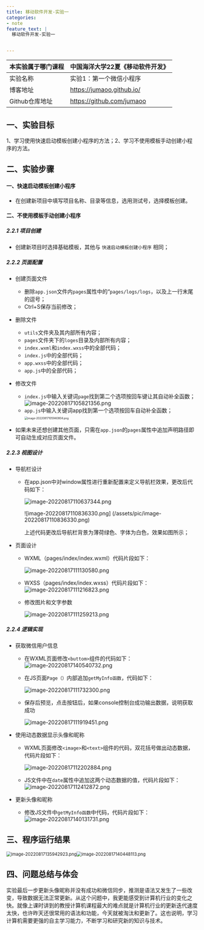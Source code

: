 ```yaml
---
title: 移动软件开发-实验一
categories:
- note
feature_text: |
  移动软件开发-实验一


---
```




<!-- more -->

| 本实验属于哪门课程 | 中国海洋大学22夏《移动软件开发》 |
| ------------------ | -------------------------------- |
| 实验名称           | 实验1：第一个微信小程序          |
| 博客地址           | https://jumaoo.github.io/        |
| Github仓库地址     | https://github.com/jumaoo        |

## **一、实验目标**

1、学习使用快速启动模板创建小程序的方法；2、学习不使用模板手动创建小程序的方法。



## 二、实验步骤

#### 一、快速启动模板创建小程序

- 在创建新项目中填写项目名称、目录等信息，选用测试号，选择模板创建。

#### 二、不使用模板手动创建小程序

##### 2.2.1 项目创建

- 创建新项目时选择基础模板，其他与 `快速启动模板创建小程序` 相同；

##### 2.2.2 页面配置

- 创建页面文件
  - 删除`app.json`文件内`pages`属性中的“`pages/logs/logs`，以及上一行末尾的逗号；
  - Ctrl+S保存当前修改；

- 删除文件
  - `utils`文件夹及其内部所有内容；
  - `pages`文件夹下的`loges`目录及内部所有内容；
  - `index.wxml`和`index.wxss`中的全部代码；
  - `index.js`中的全部代码；
  - `app.wxss`中的全部代码；
  - `app.js`中的全部代码；

- 修改文件
  - `index.js`中输入关键词`page`找到第二个选项按回车键让其自动补全函数；
                          ![image-20220817105821356.png](/assets/pic/image-20220817105821356.png)
  - `app.js`中输入关键词app找到第一个选项按回车自动补全函数；
                               <img src="/assets/pic/image-20220817105940804.png" alt="image-20220817105940804.png" style="zoom:50%;" />

- 如果未来还想创建其他页面，只需在`app.json`的`pages`属性中追加声明路径即可自动生成对应页面文件。

##### 2.2.3 视图设计

- 导航栏设计

  - 在app.json中对window属性进行重新配置来定义导航栏效果，更改后代码如下：

    ![image-20220817110637344.png](/assets/pic/image-20220817110637344.png)

    ![image-20220817110836330.png] (/assets/pic/image-20220817110836330.png)
    
    上述代码更改后导航栏背景为薄荷绿色、字体为白色，效果如图所示；

- 页面设计

  - WXML（pages/index/index.wxml）代码片段如下：

    ![image-20220817111130580.png](/assets/pic/image-20220817111130580.png)

  - WXSS（pages/index/index.wxss）代码片段如下：
    ![image-20220817111216823.png](/assets/pic/image-20220817111216823.png)

  - 修改图片和文字参数

    ![image-20220817111259213.png](/assets/pic/image-20220817111259213.png)

##### 2.2.4 逻辑实现

- 获取微信用户信息

  - 在WXML页面修改`<buttom>`组件的代码如下：![image-20220817140540732.png](/assets/pic/image-20220817140540732.png)

  - 在JS页面`Page（）`内部追加`getMyInfo函数`，代码如下：

    ![image-20220817111732300.png](/assets/pic/image-20220817111732300.png)

  - 保存后预览，点击按钮后，如果console控制台成功输出数据，说明获取成功

    ![image-20220817111919451.png](/assets/pic/image-20220817111919451.png)

- 使用动态数据显示头像和昵称

  - WXML页面修改`<image>`和`<text>`组件的代码，双花括号做出动态数据，代码片段如下：

    ![image-20220817112202884.png](/assets/pic/image-20220817112202884.png)

  - JS文件中在`date`属性中追加这两个动态数据的值，代码片段如下：
    ![image-20220817112412872.png](/assets/pic/image-20220817112412872.png)

- 更新头像和昵称

  - 修改JS文件中`getMyInfo函数`中代码，代码片段如下：![image-20220817140131731.png](/assets/pic/image-20220817140131731.png)

## 三、程序运行结果

<img src="/assets/pic/image-20220817140002394.png" alt="image-20220817135942923.png" style="zoom:80%;" /><img src="(/assets/pic/image-20220817140448113.png" alt="image-20220817140448113.png" style="zoom:80%;" />



## 四、问题总结与体会

实验最后一步更新头像昵称并没有成功和微信同步，推测是语法又发生了一些改变，导致数据无法正常更新。从这个问题中，我更能感受到计算机行业的变化之快。就像上课时讲到的教授计算机课程最大的难点就是计算机行业的更新迭代速度太快，也许昨天还很常用的语法和功能，今天就被淘汰和更新了。这也说明，学习计算机需要更强的自主学习能力，不断学习和研究新的知识与技术。